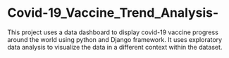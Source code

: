 # Covid-19_Vaccine_Trend_Analysis-
This project uses a data dashboard to display covid-19 vaccine progress around the world using python and Django framework. It uses exploratory data analysis to visualize the data in a different context within the dataset.
